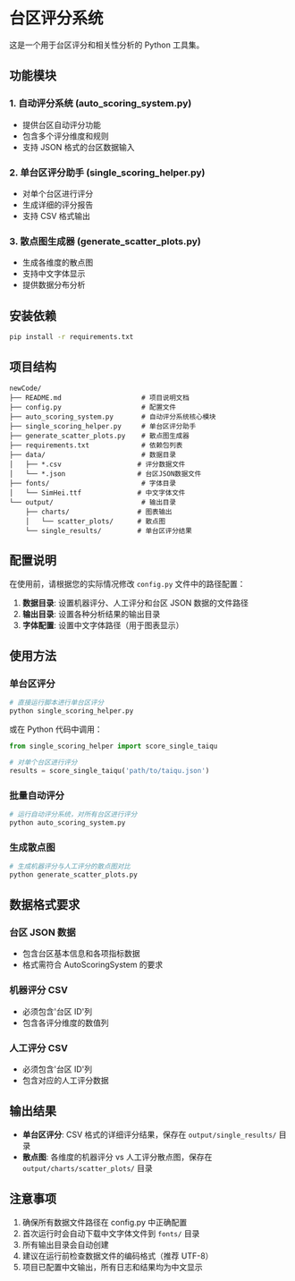 # 台区评分系统

这是一个用于台区评分和相关性分析的 Python 工具集。

## 功能模块

### 1. 自动评分系统 (auto_scoring_system.py)

- 提供台区自动评分功能
- 包含多个评分维度和规则
- 支持 JSON 格式的台区数据输入

### 2. 单台区评分助手 (single_scoring_helper.py)

- 对单个台区进行评分
- 生成详细的评分报告
- 支持 CSV 格式输出

### 3. 散点图生成器 (generate_scatter_plots.py)

- 生成各维度的散点图
- 支持中文字体显示
- 提供数据分布分析

## 安装依赖

```bash
pip install -r requirements.txt
```

## 项目结构

```
newCode/
├── README.md                    # 项目说明文档
├── config.py                    # 配置文件
├── auto_scoring_system.py       # 自动评分系统核心模块
├── single_scoring_helper.py     # 单台区评分助手
├── generate_scatter_plots.py    # 散点图生成器
├── requirements.txt             # 依赖包列表
├── data/                        # 数据目录
│   ├── *.csv                   # 评分数据文件
│   └── *.json                  # 台区JSON数据文件
├── fonts/                       # 字体目录
│   └── SimHei.ttf              # 中文字体文件
└── output/                      # 输出目录
    ├── charts/                 # 图表输出
    │   └── scatter_plots/      # 散点图
    └── single_results/         # 单台区评分结果
```

## 配置说明

在使用前，请根据您的实际情况修改 `config.py` 文件中的路径配置：

1. **数据目录**: 设置机器评分、人工评分和台区 JSON 数据的文件路径
2. **输出目录**: 设置各种分析结果的输出目录
3. **字体配置**: 设置中文字体路径（用于图表显示）

## 使用方法

### 单台区评分

```bash
# 直接运行脚本进行单台区评分
python single_scoring_helper.py
```

或在 Python 代码中调用：

```python
from single_scoring_helper import score_single_taiqu

# 对单个台区进行评分
results = score_single_taiqu('path/to/taiqu.json')
```

### 批量自动评分

```bash
# 运行自动评分系统，对所有台区进行评分
python auto_scoring_system.py
```

### 生成散点图

```bash
# 生成机器评分与人工评分的散点图对比
python generate_scatter_plots.py
```

## 数据格式要求

### 台区 JSON 数据

- 包含台区基本信息和各项指标数据
- 格式需符合 AutoScoringSystem 的要求

### 机器评分 CSV

- 必须包含'台区 ID'列
- 包含各评分维度的数值列

### 人工评分 CSV

- 必须包含'台区 ID'列
- 包含对应的人工评分数据

## 输出结果

- **单台区评分**: CSV 格式的详细评分结果，保存在 `output/single_results/` 目录
- **散点图**: 各维度的机器评分 vs 人工评分散点图，保存在 `output/charts/scatter_plots/` 目录

## 注意事项

1. 确保所有数据文件路径在 config.py 中正确配置
2. 首次运行时会自动下载中文字体文件到 `fonts/` 目录
3. 所有输出目录会自动创建
4. 建议在运行前检查数据文件的编码格式（推荐 UTF-8）
5. 项目已配置中文输出，所有日志和结果均为中文显示
